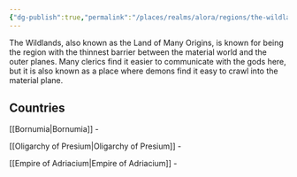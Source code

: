 ```yaml
---
{"dg-publish":true,"permalink":"/places/realms/alora/regions/the-wildlands/"}
---
```


The Wildlands, also known as the Land of Many Origins, is known for being the region with the thinnest barrier between the material world and the outer planes. Many clerics find it easier to communicate with the gods here, but it is also known as a place where demons find it easy to crawl into the material plane.

## Countries

[[Bornumia\|Bornumia]] - 

[[Oligarchy of Presium\|Oligarchy of Presium]] - 

[[Empire of Adriacium\|Empire of Adriacium]] - 